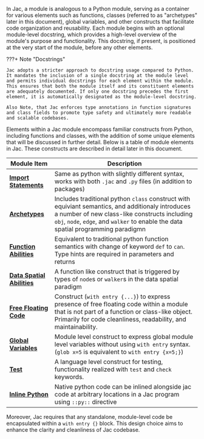 In Jac, a module is analogous to a Python module, serving as a container for various elements such as functions, classes (referred to as "archetypes" later in this document), global variables, and other constructs that facilitate code organization and reusability. Each module begins with an optional module-level docstring, which provides a high-level overview of the module's purpose and functionality. This docstring, if present, is positioned at the very start of the module, before any other elements.

???+ Note "Docstrings"

    Jac adopts a stricter approach to docstring usage compared to Python. It mandates the inclusion of a single docstring at the module level and permits individual docstrings for each element within the module. This ensures that both the module itself and its constituent elements are adequately documented. If only one docstring precedes the first element, it is automatically designated as the module-level docstring.

    Also Note, that Jac enforces type annotations in function signatures and class fields to promote type safety and ultimately more readable and scalable codebases.

Elements within a Jac module encompass familiar constructs from Python, including functions and classes, with the addition of some unique elements that will be discussed in further detail. Below is a table of module elements in Jac. These constructs are described in detail later in this document.

| Module Item           | Description       |
|----------------|-------------------|
| [**Import Statements**](#importinclude-statements)    |   Same as python with slightly different syntax, works with both `.jac` and `.py` files (in addition to packages)                |
| [**Archetypes**](#archetypes)       |    Includes traditional python `class` construct with equiviant semantics, and additionaly introduces a number of new class-like constructs including `obj`, `node`, `edge`, and `walker` to enable the data spatial programming paradigmn               |
| [**Function Abilities**](#abilities) | Equivalent to traditional python function semantics with change of keyword `def` to `can`. Type hints are required in parameters and returns |
| [**Data Spatial Abilities**](#abilities)         |  A function like construct that is triggered by types of `node`s or `walker`s in the data spatial paradigm            |
| [**Free Floating Code**](#free-code)      |  Construct (`with entry {...}`) to express presence of free floating code within a module that is not part of a function or class-like object. Primarily for code cleanliness, readability, and maintainability.    |
| [**Global Variables**](#global-variables)    |   Module level construct to express global module level variables without using `with entry` syntax. (`glob x=5` is equivalent to `with entry {x=5;}`)                |
| [**Test**](#tests)           |   A language level construct for testing, functionality realized with `test` and `check` keywords.                |
| [**Inline Python**](#inline-python)  |  Native python code can be inlined alongside jac code at arbitrary locations in a Jac program using `::py::` directive                 |


Moreover, Jac requires that any standalone, module-level code be encapsulated within a `with entry {}` block. This design choice aims to enhance the clarity and cleanliness of Jac codebase.